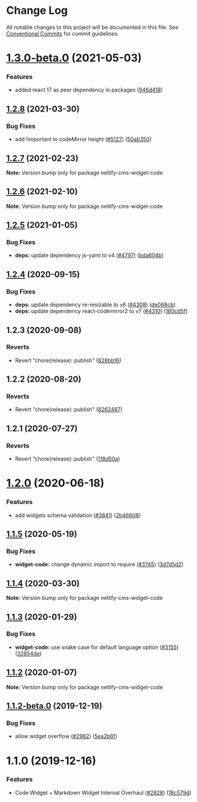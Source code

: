 # Change Log

All notable changes to this project will be documented in this file.
See [Conventional Commits](https://conventionalcommits.org) for commit guidelines.

# [1.3.0-beta.0](https://github.com/netlify/netlify-cms/tree/master/packages/netlify-cms-widget-code/compare/netlify-cms-widget-code@1.2.8...netlify-cms-widget-code@1.3.0-beta.0) (2021-05-03)


### Features

* added react 17 as peer dependency in packages ([946d418](https://github.com/netlify/netlify-cms/tree/master/packages/netlify-cms-widget-code/commit/946d418d6d50d6b3c93b2b25b730322bd4e7ae2b))





## [1.2.8](https://github.com/netlify/netlify-cms/tree/master/packages/netlify-cms-widget-code/compare/netlify-cms-widget-code@1.2.7...netlify-cms-widget-code@1.2.8) (2021-03-30)


### Bug Fixes

* add !important to codeMirror height ([#5127](https://github.com/netlify/netlify-cms/tree/master/packages/netlify-cms-widget-code/issues/5127)) ([50ab350](https://github.com/netlify/netlify-cms/tree/master/packages/netlify-cms-widget-code/commit/50ab3504e533353bfefc65480edf8a53bb497acf))





## [1.2.7](https://github.com/netlify/netlify-cms/tree/master/packages/netlify-cms-widget-code/compare/netlify-cms-widget-code@1.2.6...netlify-cms-widget-code@1.2.7) (2021-02-23)

**Note:** Version bump only for package netlify-cms-widget-code





## [1.2.6](https://github.com/netlify/netlify-cms/tree/master/packages/netlify-cms-widget-code/compare/netlify-cms-widget-code@1.2.5...netlify-cms-widget-code@1.2.6) (2021-02-10)

**Note:** Version bump only for package netlify-cms-widget-code





## [1.2.5](https://github.com/netlify/netlify-cms/tree/master/packages/netlify-cms-widget-code/compare/netlify-cms-widget-code@1.2.4...netlify-cms-widget-code@1.2.5) (2021-01-05)


### Bug Fixes

* **deps:** update dependency js-yaml to v4 ([#4797](https://github.com/netlify/netlify-cms/tree/master/packages/netlify-cms-widget-code/issues/4797)) ([bda604b](https://github.com/netlify/netlify-cms/tree/master/packages/netlify-cms-widget-code/commit/bda604b389071ab2dd31a7107841aa7fcafdc04f))





## [1.2.4](https://github.com/netlify/netlify-cms/tree/master/packages/netlify-cms-widget-code/compare/netlify-cms-widget-code@1.2.3...netlify-cms-widget-code@1.2.4) (2020-09-15)


### Bug Fixes

* **deps:** update dependency re-resizable to v6 ([#4308](https://github.com/netlify/netlify-cms/tree/master/packages/netlify-cms-widget-code/issues/4308)) ([de068cb](https://github.com/netlify/netlify-cms/tree/master/packages/netlify-cms-widget-code/commit/de068cba1d44ec76e47e28d724427a9f4a53e0fd))
* **deps:** update dependency react-codemirror2 to v7 ([#4310](https://github.com/netlify/netlify-cms/tree/master/packages/netlify-cms-widget-code/issues/4310)) ([180cd5f](https://github.com/netlify/netlify-cms/tree/master/packages/netlify-cms-widget-code/commit/180cd5f652ba23a186ade9173161ac13605a8ce8))





## 1.2.3 (2020-09-08)


### Reverts

* Revert "chore(release): publish" ([828bb16](https://github.com/netlify/netlify-cms/tree/master/packages/netlify-cms-widget-code/commit/828bb16415b8c22a34caa19c50c38b24ffe9ceae))





## 1.2.2 (2020-08-20)


### Reverts

* Revert "chore(release): publish" ([8262487](https://github.com/netlify/netlify-cms/tree/master/packages/netlify-cms-widget-code/commit/82624879ccbcb16610090041db28f00714d924c8))





## 1.2.1 (2020-07-27)


### Reverts

* Revert "chore(release): publish" ([118d50a](https://github.com/netlify/netlify-cms/tree/master/packages/netlify-cms-widget-code/commit/118d50a7a70295f25073e564b5161aa2b9883056))





# [1.2.0](https://github.com/netlify/netlify-cms/tree/master/packages/netlify-cms-widget-code/compare/netlify-cms-widget-code@1.1.5...netlify-cms-widget-code@1.2.0) (2020-06-18)


### Features

* add widgets schema validation ([#3841](https://github.com/netlify/netlify-cms/tree/master/packages/netlify-cms-widget-code/issues/3841)) ([2b46608](https://github.com/netlify/netlify-cms/tree/master/packages/netlify-cms-widget-code/commit/2b46608f86d22c8ad34f75e396be7c34462d9e99))





## [1.1.5](https://github.com/netlify/netlify-cms/tree/master/packages/netlify-cms-widget-code/compare/netlify-cms-widget-code@1.1.4...netlify-cms-widget-code@1.1.5) (2020-05-19)


### Bug Fixes

* **widget-code:** change dynamic import to require ([#3745](https://github.com/netlify/netlify-cms/tree/master/packages/netlify-cms-widget-code/issues/3745)) ([3d7d5d2](https://github.com/netlify/netlify-cms/tree/master/packages/netlify-cms-widget-code/commit/3d7d5d2e677fa0bb2bd6e2a65df302053ba4d159))





## [1.1.4](https://github.com/netlify/netlify-cms/tree/master/packages/netlify-cms-widget-code/compare/netlify-cms-widget-code@1.1.3...netlify-cms-widget-code@1.1.4) (2020-03-30)

**Note:** Version bump only for package netlify-cms-widget-code





## [1.1.3](https://github.com/netlify/netlify-cms/tree/master/packages/netlify-cms-widget-code/compare/netlify-cms-widget-code@1.1.2...netlify-cms-widget-code@1.1.3) (2020-01-29)


### Bug Fixes

* **widget-code:** use snake case for default language option ([#3155](https://github.com/netlify/netlify-cms/tree/master/packages/netlify-cms-widget-code/issues/3155)) ([32854de](https://github.com/netlify/netlify-cms/tree/master/packages/netlify-cms-widget-code/commit/32854de41c1d0ef81836ffdad8851a583086d6a6))





## [1.1.2](https://github.com/netlify/netlify-cms/tree/master/packages/netlify-cms-widget-code/compare/netlify-cms-widget-code@1.1.2-beta.0...netlify-cms-widget-code@1.1.2) (2020-01-07)

**Note:** Version bump only for package netlify-cms-widget-code





## [1.1.2-beta.0](https://github.com/netlify/netlify-cms/tree/master/packages/netlify-cms-widget-code/compare/netlify-cms-widget-code@1.1.0...netlify-cms-widget-code@1.1.2-beta.0) (2019-12-19)


### Bug Fixes

* allow widget overflow ([#2982](https://github.com/netlify/netlify-cms/tree/master/packages/netlify-cms-widget-code/issues/2982)) ([5ea2b6f](https://github.com/netlify/netlify-cms/tree/master/packages/netlify-cms-widget-code/commit/5ea2b6fe2f3ccb5e465f65fca359baf7210e5fdb))





# 1.1.0 (2019-12-16)


### Features

* Code Widget + Markdown Widget Internal Overhaul ([#2828](https://github.com/netlify/netlify-cms/tree/master/packages/netlify-cms-widget-code/issues/2828)) ([18c579d](https://github.com/netlify/netlify-cms/tree/master/packages/netlify-cms-widget-code/commit/18c579d0e9f0ff71ed8c52f5c66f2309259af054))
